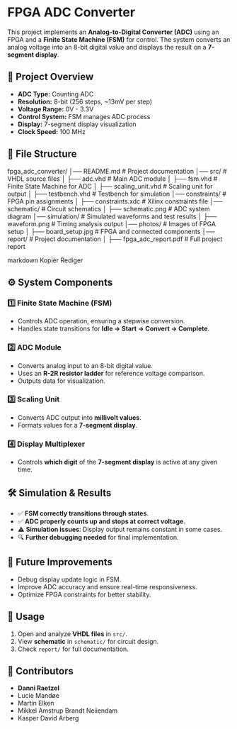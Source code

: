 # FPGA ADC Converter

This project implements an **Analog-to-Digital Converter (ADC)** using an FPGA and a **Finite State Machine (FSM)** for control. The system converts an analog voltage into an 8-bit digital value and displays the result on a **7-segment display**.

## 🔧 Project Overview
- **ADC Type:** Counting ADC  
- **Resolution:** 8-bit (256 steps, ~13mV per step)  
- **Voltage Range:** 0V - 3.3V  
- **Control System:** FSM manages ADC process  
- **Display:** 7-segment display visualization  
- **Clock Speed:** 100 MHz  

## 📁 File Structure
fpga_adc_converter/ │── README.md # Project documentation
│── src/ # VHDL source files
│ ├── adc.vhd # Main ADC module
│ ├── fsm.vhd # Finite State Machine for ADC
│ ├── scaling_unit.vhd # Scaling unit for output
│ ├── testbench.vhd # Testbench for simulation
│── constraints/ # FPGA pin assignments
│ ├── constraints.xdc # Xilinx constraints file
│── schematic/ # Circuit schematics
│ ├── schematic.png # ADC system diagram
│── simulation/ # Simulated waveforms and test results
│ ├── waveform.png # Timing analysis output
│── photos/ # Images of FPGA setup
│ ├── board_setup.jpg # FPGA and connected components
│── report/ # Project documentation
│ ├── fpga_adc_report.pdf # Full project report

markdown
Kopiér
Rediger

## ⚙️ System Components
### **1️⃣ Finite State Machine (FSM)**
- Controls ADC operation, ensuring a stepwise conversion.
- Handles state transitions for **Idle → Start → Convert → Complete**.

### **2️⃣ ADC Module**
- Converts analog input to an 8-bit digital value.
- Uses an **R-2R resistor ladder** for reference voltage comparison.
- Outputs data for visualization.

### **3️⃣ Scaling Unit**
- Converts ADC output into **millivolt values**.
- Formats values for a **7-segment display**.

### **4️⃣ Display Multiplexer**
- Controls **which digit** of the **7-segment display** is active at any given time.

## 🛠️ Simulation & Results
- ✅ **FSM correctly transitions through states**.
- ✅ **ADC properly counts up and stops at correct voltage**.
- ⚠️ **Simulation issues**: Display output remains constant in some cases.
- 🔍 **Further debugging needed** for final implementation.

## 🚀 Future Improvements
- Debug display update logic in FSM.
- Improve ADC accuracy and ensure real-time responsiveness.
- Optimize FPGA constraints for better stability.

## 📌 Usage
1. Open and analyze **VHDL files** in `src/`.
3. View **schematic** in `schematic/` for circuit design.
4. Check `report/` for full documentation.

## 👥 Contributors
- **Danni Raetzel**
- Lucie Mandøe
- Martin Elken
- Mikkel Amstrup Brandt Neiiendam
- Kasper David Arberg

